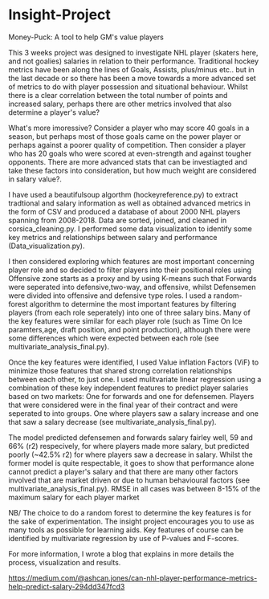 # Insight-Project
Money-Puck: A tool to help GM's value players

This 3 weeks project was designed to investigate NHL player (skaters here, and not goalies) salaries in relation to their performance. Traditional hockey metrics have been along the lines of Goals, Assists, plus/minus etc.. but in the last decade or so there has been a move towards a more advanced set of metrics to do with player possession and situational behaviour. Whilst there is a clear correlation between the total number of points and increased salary, perhaps there are other metrics involved that also determine a player's value? 

What's more imoressive? Consider a player who may score 40 goals in a season, but perhaps most of those goals came on the power player or perhaps against a poorer quality of competition. Then consider a player who has 20 goals who were scored at even-strength and against tougher opponents. There are more advanced stats that can be investiagted and take these factors into consideration, but how much weight are considered in salary value?.

I have used a beautifulsoup algorthm (hockeyreference.py) to extract tradtional and salary information as well as obtained advanced metrics in the form of CSV and produced a database of about 2000 NHL players spanning from 2008-2018. Data are sorted, joined, and cleaned in corsica_cleaning.py. I performed some data visualization to identify some key metrics and relationships between salary and performance (Data_visualization.py).

I then considered exploring which features are most important concerning player role and so decided to filter players into their positional roles using Offensive zone starts as a proxy and by using K-means such that Forwards were seperated into defensive,two-way, and offensive, whilst Defensemen were divided into offensive and defensive type roles. I used a random-forest algorithm to determine the most important features by filtering players (from each role seperately) into one of three salary bins. Many of the key features were similar for each player role (such as Time On Ice paramters,age, draft position, and point production), although there were some differences which were expected between each role (see multivariate_analysis_final.py).

Once the key features were identified, I used Value inflation Factors (ViF) to minimize those features that shared strong correlation relationships between each other, to just one. I used mulitvariate linear regression using a combination of these key independent features to predict player salaries based on two markets: One for forwards and one for defensemen. Players that were considered were in the final year of their contract and were seperated to into groups. One where players saw a salary increase and one that saw a salary decrease (see multivariate_analysis_final.py). 

The model predicted defensemen and forwards salary fairley well, 59 and 66% (r2) respecively, for where players made more salary, but predicted poorly (~42.5% r2) for where players saw a decrease in salary. Whilst the former model is quite respectable, it goes to show that performance alone cannot predict a player's salary and that there are many other factors involved that are market driven or due to human behavioural factors (see multivariate_analysis_final.py). RMSE in all cases was between 8-15% of the maximum salary for each player market

NB/ The choice to do a random forest to determine the key features is for the sake of experimentation. The insight project encourages you to use as many tools as possible for learning aids. Key features of course can be identified by multivariate regression by use of P-values and F-scores.

For more information, I wrote a blog that explains in more details the process, visualization and results.

https://medium.com/@ashcan.jones/can-nhl-player-performance-metrics-help-predict-salary-294dd347fcd3


